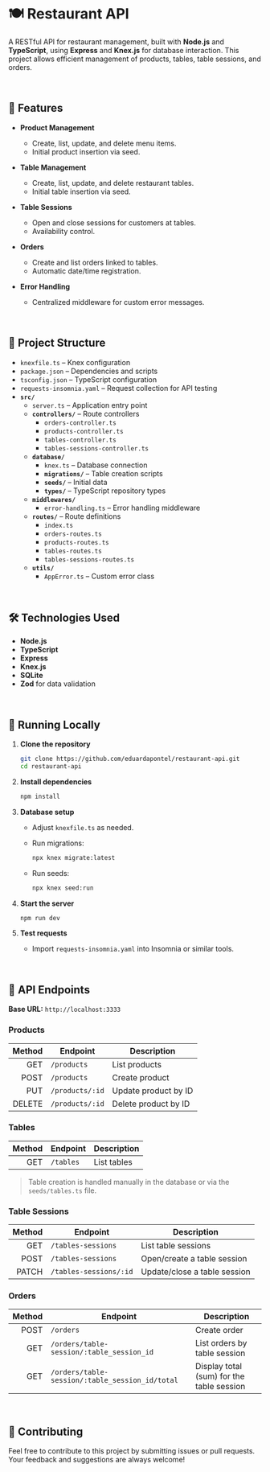 # 🍽️ Restaurant API

A RESTful API for restaurant management, built with **Node.js** and **TypeScript**, using **Express** and **Knex.js** for database interaction. This project allows efficient management of products, tables, table sessions, and orders.

<br>

## 📌 Features

- **Product Management**
  - Create, list, update, and delete menu items.
  - Initial product insertion via seed.

- **Table Management**
  - Create, list, update, and delete restaurant tables.
  - Initial table insertion via seed.

- **Table Sessions**
  - Open and close sessions for customers at tables.
  - Availability control.

- **Orders**
  - Create and list orders linked to tables.
  - Automatic date/time registration.

- **Error Handling**
  - Centralized middleware for custom error messages.
 
<br>

## 📂 Project Structure

- `knexfile.ts` – Knex configuration
- `package.json` – Dependencies and scripts
- `tsconfig.json` – TypeScript configuration
- `requests-insomnia.yaml` – Request collection for API testing
- **`src/`**
  - `server.ts` – Application entry point
  - **`controllers/`** – Route controllers
    - `orders-controller.ts`
    - `products-controller.ts`
    - `tables-controller.ts`
    - `tables-sessions-controller.ts`
  - **`database/`**
    - `knex.ts` – Database connection
    - **`migrations/`** – Table creation scripts
    - **`seeds/`** – Initial data
    - **`types/`** – TypeScript repository types
  - **`middlewares/`**
    - `error-handling.ts` – Error handling middleware
  - **`routes/`** – Route definitions
    - `index.ts`
    - `orders-routes.ts`
    - `products-routes.ts`
    - `tables-routes.ts`
    - `tables-sessions-routes.ts`
  - **`utils/`**
    - `AppError.ts` – Custom error class

<br>

## 🛠️ Technologies Used

- **Node.js**
- **TypeScript**
- **Express**
- **Knex.js**
- **SQLite**
- **Zod** for data validation

<br>

## 🚀 Running Locally

1. **Clone the repository**

    ```bash
    git clone https://github.com/eduardapontel/restaurant-api.git
    cd restaurant-api
    ```

2. **Install dependencies**

    ```bash
    npm install
    ```

3. **Database setup**

    - Adjust `knexfile.ts` as needed.
    - Run migrations:
    
      ```bash
      npx knex migrate:latest
      ```

    - Run seeds:
    
      ```bash
      npx knex seed:run
      ```

4. **Start the server**

    ```bash
    npm run dev
    ```

5. **Test requests**

    - Import `requests-insomnia.yaml` into Insomnia or similar tools.

<br>

## 📡 API Endpoints

**Base URL:** `http://localhost:3333`

### Products
| Method | Endpoint        | Description                 |
|-------:|-----------------|-----------------------------|
| GET    | `/products`     | List products               |
| POST   | `/products`     | Create product              |
| PUT    | `/products/:id` | Update product by ID        |
| DELETE | `/products/:id` | Delete product by ID        |

### Tables
| Method | Endpoint    | Description            |
|-------:|-------------|------------------------|
| GET    | `/tables`   | List tables            |

> Table creation is handled manually in the database or via the `seeds/tables.ts` file.

### Table Sessions
| Method | Endpoint                   | Description                     |
|-------:|----------------------------|---------------------------------|
| GET    | `/tables-sessions`         | List table sessions             |
| POST   | `/tables-sessions`         | Open/create a table session     |
| PATCH  | `/tables-sessions/:id`     | Update/close a table session    |

### Orders
| Method | Endpoint                                       | Description                                    |
|-------:|------------------------------------------------|------------------------------------------------|
| POST   | `/orders`                                      | Create order                                   |
| GET    | `/orders/table-session/:table_session_id`      | List orders by table session                   |
| GET    | `/orders/table-session/:table_session_id/total`| Display total (sum) for the table session      |


<br>

## 🤝 Contributing 

Feel free to contribute to this project by submitting issues or pull requests. Your feedback and suggestions are always welcome!
